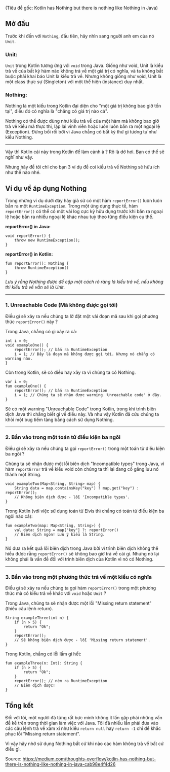 (Tiêu đề gốc: Kotlin has Nothing but there is nothing like Nothing in Java)

## Mở đầu

Trước khi đến với `Nothing`, đầu tiên, hãy nhìn sang người anh em của nó `Unit`.

### **Unit:**

`Unit` trong Kotlin tương ứng với `void` trong Java. Giống như void, Unit là kiểu trả về của bất kỳ hàm nào không trả về một giá trị có nghĩa, và ta không bắt buộc phải khai báo Unit là kiểu trả về. Nhưng không giống như void, Unit là một class thực sự (Singleton) với một thể hiện (instance) duy nhất.

### **Nothing:**

Nothing là một kiểu trong Kotlin đại diện cho "một giá trị không bao giờ tồn tại", điều đó có nghĩa là "chẳng có giá trị nào cả".

Nothing có thể được dùng như kiểu trả về của một hàm mà không bao giờ trả về kiểu mã thực thi, lặp lại vĩnh viễn hoặc luôn luôn bắn ra một ngoại lệ (Exception). Đừng bối rối bởi vì Java chẳng có bất kỳ thứ gì tương tự như kiểu Nothing.

-----

Vậy thì Kotlin cái này trong Kotlin để làm cảnh à ? Rõ là dở hơi. Bạn có thể sẽ nghĩ như vậy.

Nhưng hãy để tôi chỉ cho bạn 3 ví dụ để coi kiểu trả về Nothing sẽ hữu ích như thế nào nhé.

## Ví dụ về áp dụng Nothing

Trong những ví dụ dưới đây hãy giả sử có một hàm `reportError()` luôn luôn bắn ra một `RuntimeException`. Trong một ứng dụng thực tế, hàm `reportError()` có thể có một vài log cực kỳ hữu dụng trước khi bắn ra ngoại lệ hoặc bắn ra nhiều ngoại lệ khác nhau tuỳ theo từng điều kiện cụ thể.

**reportError() in Java:**

```Java:Java
void reportError() {
    throw new RuntimeException();
}
```

**reportError() in Kotlin:**

```Kotlin:Kotlin
fun reportError(): Nothing {
    throw RuntimeException()
}
```

*Lưu ý rằng Nothing được đề cập một cách rõ ràng là kiểu trả về, nếu không thì kiểu trả về vẫn sẽ là Unit.*

-----

### **1. Unreachable Code (Mã không được gọi tới)**

Điều gì sẽ xảy ra nếu chúng ta lỡ đặt một vài đoạn mã sau khi gọi phương thức `reportError()` này ?

Trong Java, chẳng có gì xảy ra cả:

```Java:Java
int i = 0;
void exampleOne() {
    reportError(); // bắn ra RuntimeException
    i = 1; // Đây là đoạn mã không được gọi tới. Nhưng nó chẳng có warning nào.
}
```

Còn trong Kotlin, sẽ có điều hay xảy ra vì chúng ta có Nothing.

```Kotlin:Kotlin
var i = 0;
fun exampleOne() {
    reportError(); // bắn ra RuntimeException
    i = 1; // Chúng ta sẽ nhận được warning 'Unreachable code' ở đây. 
}
```

Sẽ có một warning "Unreachable Code" trong Kotlin, trong khi trình biên dịch Java thì chẳng biết gì về điều này. Và như vậy Kotlin đã cứu chúng ta khỏi một bug tiềm tàng bằng cách sử dụng Nothing.

-----

### **2. Bắn vào trong một toán tử điều kiện ba ngôi**

Điều gì sẽ xảy ra nếu chúng ta gọi `reportError()` trong một toán tử điều kiện ba ngôi ?

Chúng ta sẽ nhận được một lỗi biên dịch "Incompatible types" trong Java, vì hàm `reportError` trả về kiểu void còn chúng ta thì lại đang cố gắng lưu nó thành một String.

```Java:Java
void exampleTwo(Map<String, String> map) {    
    String data = map.containsKey("key") ? map.get("key") : reportError();
    // Không biên dịch được - lỗi 'Incompatible types'.
}
```

Trong Kotlin (với việc sử dụng toán tử Elvis thì chẳng có toán tử điều kiện ba ngôi nào cả):

```Kotlin:Kotlin
fun exampleTwo(map: Map<String, String>) {
    val data: String = map["key"] ?: reportError()
    // Biên dịch ngon! Lưu ý kiểu là String.
}
```

Nó đưa ra kết quả lỗi biên dịch trong Java bởi vì trình biên dịch không thể hiểu được rằng `reportError()` sẽ không bao giờ trả về cái gì. Nhưng nó lại không phải là vấn đề đối với trình biên dịch của Kotlin vì nó có Nothing.

-----

### **3. Bắn vào trong một phương thức trả về một kiểu có nghĩa**

Điều gì sẽ xảy ra nếu chúng ta gọi hàm `reportError()` trong một phương thức mà có kiểu trả về khác với `void` hoặc `Unit` ?

Trong Java, chúng ta sẽ nhận được một lỗi "Missing return statement" (thiếu câu lệnh return).
```Java:Java
String exampleThree(int n) {
    if (n > 5) {
        return "Ok";
    }
    reportError();
    // Sẽ không biên dịch được - lỗi 'Missing return statement'. 
}
```
 
Trong Kotlin, chẳng có lỗi lầm gì hết:
```Kotlin:Kotlin
fun exampleThree(n: Int): String {
    if (n > 5) {
        return "Ok";
    }
    reportError(); // ném ra RuntimeException 
    // Biên dịch được!
}
```

## Tổng kết

Đối với tôi, một người đã từng rất bực mình không ít lần gặp phải những vấn đề kể trên trong thời gian làm việc với Java. Tôi đã nhiều lần phải đưa vào các câu lệnh trả về xàm xí như kiểu `return null` hay `return -1` chỉ để khắc phục lỗi "Missing return statement".

Vì vậy hãy nhớ sử dụng Nothing bất cứ khi nào các hàm không trả về bất cứ điều gì.

Source: https://medium.com/thoughts-overflow/kotlin-has-nothing-but-there-is-nothing-like-nothing-in-java-cab98e4f4d26